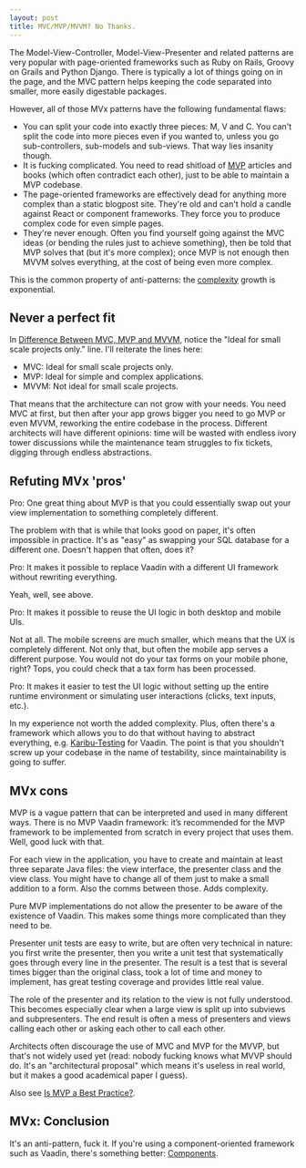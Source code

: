 ```yaml
---
layout: post
title: MVC/MVP/MVVM? No Thanks.
---
```


The Model-View-Controller, Model-View-Presenter and related patterns are very
popular with page-oriented frameworks such as Ruby on Rails, Groovy on Grails
and Python Django. There is typically a lot of things going on in the page, and
the MVC pattern helps keeping the code separated into smaller, more easily
digestable packages.

However, all of those MVx patterns have the following fundamental flaws:

* You can split your code into exactly three pieces: M, V and C. You can't split the code into more pieces even
  if you wanted to, unless you
  go sub-controllers, sub-models and sub-views. That way lies insanity though.
* It is fucking complicated. You need to read shitload of [MVP](https://en.wikipedia.org/wiki/Model%E2%80%93view%E2%80%93controller)
  articles and books (which often contradict each other), just to be able to
  maintain a MVP codebase.
* The page-oriented frameworks are effectively dead for anything more complex than
  a static blogpost site. They're old and can't hold a candle
  against React or component frameworks. They force you to produce complex code
  for even simple pages.
* They're never enough. Often you find yourself going against the MVC ideas (or bending
  the rules just to achieve something), then be told that MVP solves that (but it's more complex);
  once MVP is not enough then MVVM solves everything, at the cost of being even more complex.

This is the common property of anti-patterns: the [complexity](../on-complexity/) growth is exponential.

## Never a perfect fit

In [Difference Between MVC, MVP and MVVM](https://www.geeksforgeeks.org/difference-between-mvc-mvp-and-mvvm-architecture-pattern-in-android/),
notice the "Ideal for small scale projects only." line. I'll reiterate the lines here:

* MVC: Ideal for small scale projects only.
* MVP: Ideal for simple and complex applications.
* MVVM: Not ideal for small scale projects.

That means that the architecture can not grow with your needs. You need MVC at first,
but then after your app grows bigger you need to go MVP or even MVVM, reworking the
entire codebase in the process. Different architects will have different opinions:
time will be wasted with endless ivory tower discussions while the maintenance team
struggles to fix tickets, digging through endless abstractions.

## Refuting MVx 'pros'

Pro: One great thing about MVP is that you could essentially swap out your view
implementation to something completely different.

The problem with that is while that
looks good on paper, it's often impossible in practice. It's as "easy" as swapping your
SQL database for a different one. Doesn't happen that often, does it?

Pro: It makes it possible to replace Vaadin with a different UI framework without rewriting everything.

Yeah, well, see above.

Pro: It makes it possible to reuse the UI logic in both desktop and mobile UIs.

Not at all. The mobile screens are much smaller, which means that the UX is completely different.
Not only that, but often the mobile app serves a different purpose. You would not
do your tax forms on your mobile phone, right? Tops, you could check that a tax form has been processed.

Pro: It makes it easier to test the UI logic without setting up the entire runtime
environment or simulating user interactions (clicks, text inputs, etc.).

In my experience not worth the added complexity. Plus, often there's a framework which
allows you to do that without having to abstract everything, e.g. [Karibu-Testing](https://github.com/mvysny/karibu-testing/) for
Vaadin. The point is that you shouldn't screw up your codebase in the name of testability,
since maintainability is going to suffer.

## MVx cons

MVP is a vague pattern that can be interpreted and used in many different ways.
There is no MVP Vaadin framework: it’s recommended for the MVP framework to be
implemented from scratch in every project that uses them. Well, good luck with that.

For each view in the application, you have to create and maintain at least three separate Java files:
the view interface, the presenter class and the view class. You might have to change all
of them just to make a small addition to a form.
Also the comms between those. Adds complexity.

Pure MVP implementations do not allow the presenter to be aware of the existence of Vaadin.
This makes some things more complicated than they need to be.

Presenter unit tests are easy to write, but are often very technical in nature:
you first write the presenter, then you write a unit test that systematically goes through every
line in the presenter. The result is a test that is several times bigger
than the original class, took a lot of time and money to implement,
has great testing coverage and provides little real value.

The role of the presenter and its relation to the view is not fully understood.
This becomes especially clear when a large view is split up into subviews and subpresenters.
The end result is often a mess of presenters and views calling each other or asking each other to call each other.

Architects often discourage the use of MVC and MVP for the MVVP, but that's not widely used yet
(read: nobody fucking knows what MVVP should do. It's an "architectural proposal"
which means it's useless in real world, but it makes a good academical paper I guess).

Also see [Is MVP a Best Practice?](https://vaadin.com/blog/is-mvp-a-best-practice-).

## MVx: Conclusion

It's an anti-pattern, fuck it. If you're using a component-oriented framework
such as Vaadin, there's something better: [Components](../component-oriented-programming/).
